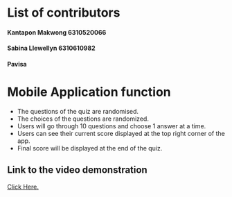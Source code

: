 # List of contributors
#### Kantapon Makwong 6310520066
#### Sabina Llewellyn 6310610982
#### Pavisa 

# Mobile Application function
- The questions of the quiz are randomised.
- The choices of the questions are randomized.
- Users will go through 10 questions and choose 1 answer at a time.
- Users can see their current score displayed at the top right corner of the app.
- Final score will be displayed at the end of the quiz.

## Link to the video demonstration

[Click Here.](__)
